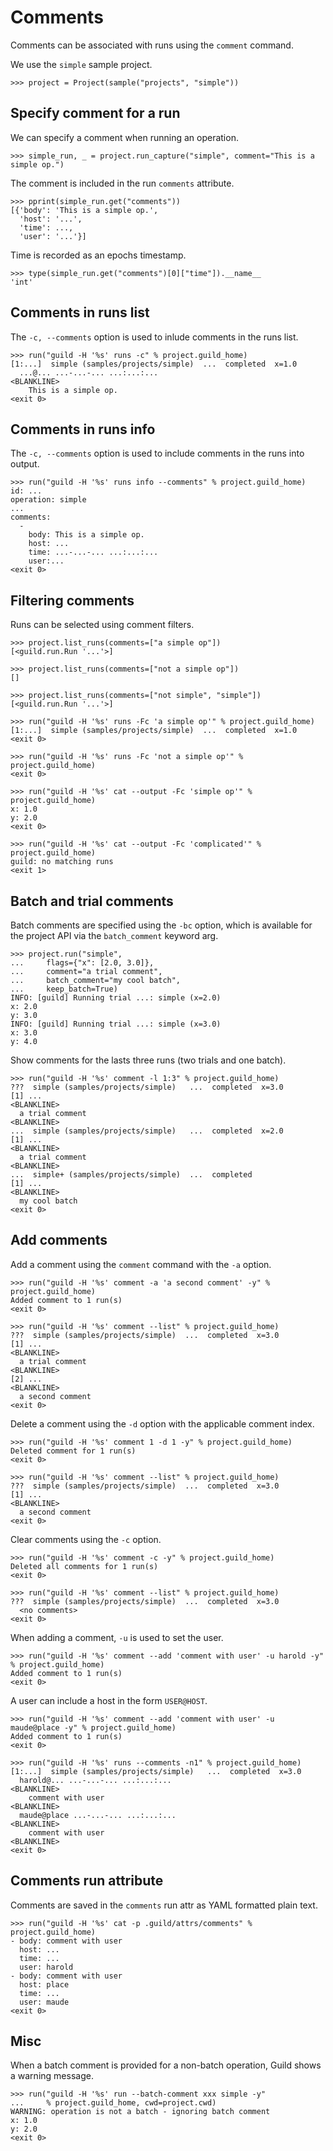 # Comments

Comments can be associated with runs using the `comment` command.

We use the `simple` sample project.

    >>> project = Project(sample("projects", "simple"))

## Specify comment for a run

We can specify a comment when running an operation.

    >>> simple_run, _ = project.run_capture("simple", comment="This is a simple op.")

The comment is included in the run `comments` attribute.

    >>> pprint(simple_run.get("comments"))
    [{'body': 'This is a simple op.',
      'host': '...',
      'time': ...,
      'user': '...'}]

Time is recorded as an epochs timestamp.

    >>> type(simple_run.get("comments")[0]["time"]).__name__
    'int'

## Comments in runs list

The `-c, --comments` option is used to inlude comments in the runs
list.

    >>> run("guild -H '%s' runs -c" % project.guild_home)
    [1:...]  simple (samples/projects/simple)  ...  completed  x=1.0
      ...@... ...-...-... ...:...:...
    <BLANKLINE>
        This is a simple op.
    <exit 0>

## Comments in runs info

The `-c, --comments` option is used to include comments in the runs
into output.

    >>> run("guild -H '%s' runs info --comments" % project.guild_home)
    id: ...
    operation: simple
    ...
    comments:
      -
        body: This is a simple op.
        host: ...
        time: ...-...-... ...:...:...
        user:...
    <exit 0>

## Filtering comments

Runs can be selected using comment filters.

    >>> project.list_runs(comments=["a simple op"])
    [<guild.run.Run '...'>]

    >>> project.list_runs(comments=["not a simple op"])
    []

    >>> project.list_runs(comments=["not simple", "simple"])
    [<guild.run.Run '...'>]

    >>> run("guild -H '%s' runs -Fc 'a simple op'" % project.guild_home)
    [1:...]  simple (samples/projects/simple)  ...  completed  x=1.0
    <exit 0>

    >>> run("guild -H '%s' runs -Fc 'not a simple op'" % project.guild_home)
    <exit 0>

    >>> run("guild -H '%s' cat --output -Fc 'simple op'" % project.guild_home)
    x: 1.0
    y: 2.0
    <exit 0>

    >>> run("guild -H '%s' cat --output -Fc 'complicated'" % project.guild_home)
    guild: no matching runs
    <exit 1>

## Batch and trial comments

Batch comments are specified using the `-bc` option, which is
available for the project API via the `batch_comment` keyword arg.

    >>> project.run("simple",
    ...     flags={"x": [2.0, 3.0]},
    ...     comment="a trial comment",
    ...     batch_comment="my cool batch",
    ...     keep_batch=True)
    INFO: [guild] Running trial ...: simple (x=2.0)
    x: 2.0
    y: 3.0
    INFO: [guild] Running trial ...: simple (x=3.0)
    x: 3.0
    y: 4.0

Show comments for the lasts three runs (two trials and one batch).

    >>> run("guild -H '%s' comment -l 1:3" % project.guild_home)
    ???  simple (samples/projects/simple)   ...  completed  x=3.0
    [1] ...
    <BLANKLINE>
      a trial comment
    <BLANKLINE>
    ...  simple (samples/projects/simple)   ...  completed  x=2.0
    [1] ...
    <BLANKLINE>
      a trial comment
    <BLANKLINE>
    ...  simple+ (samples/projects/simple)  ...  completed
    [1] ...
    <BLANKLINE>
      my cool batch
    <exit 0>

## Add comments

Add a comment using the `comment` command with the `-a` option.


    >>> run("guild -H '%s' comment -a 'a second comment' -y" % project.guild_home)
    Added comment to 1 run(s)
    <exit 0>

    >>> run("guild -H '%s' comment --list" % project.guild_home)
    ???  simple (samples/projects/simple)  ...  completed  x=3.0
    [1] ...
    <BLANKLINE>
      a trial comment
    <BLANKLINE>
    [2] ...
    <BLANKLINE>
      a second comment
    <exit 0>

Delete a comment using the `-d` option with the applicable comment index.

    >>> run("guild -H '%s' comment 1 -d 1 -y" % project.guild_home)
    Deleted comment for 1 run(s)
    <exit 0>

    >>> run("guild -H '%s' comment --list" % project.guild_home)
    ???  simple (samples/projects/simple)  ...  completed  x=3.0
    [1] ...
    <BLANKLINE>
      a second comment
    <exit 0>

Clear comments using the `-c` option.

    >>> run("guild -H '%s' comment -c -y" % project.guild_home)
    Deleted all comments for 1 run(s)
    <exit 0>

    >>> run("guild -H '%s' comment --list" % project.guild_home)
    ???  simple (samples/projects/simple)  ...  completed  x=3.0
      <no comments>
    <exit 0>

When adding a comment, `-u` is used to set the user.

    >>> run("guild -H '%s' comment --add 'comment with user' -u harold -y" % project.guild_home)
    Added comment to 1 run(s)
    <exit 0>

A user can include a host in the form `USER@HOST`.

    >>> run("guild -H '%s' comment --add 'comment with user' -u maude@place -y" % project.guild_home)
    Added comment to 1 run(s)
    <exit 0>

    >>> run("guild -H '%s' runs --comments -n1" % project.guild_home)
    [1:...]  simple (samples/projects/simple)   ...  completed  x=3.0
      harold@... ...-...-... ...:...:...
    <BLANKLINE>
        comment with user
    <BLANKLINE>
      maude@place ...-...-... ...:...:...
    <BLANKLINE>
        comment with user
    <BLANKLINE>
    <exit 0>

## Comments run attribute

Comments are saved in the `comments` run attr as YAML formatted plain text.

    >>> run("guild -H '%s' cat -p .guild/attrs/comments" % project.guild_home)
    - body: comment with user
      host: ...
      time: ...
      user: harold
    - body: comment with user
      host: place
      time: ...
      user: maude
    <exit 0>

## Misc

When a batch comment is provided for a non-batch operation, Guild
shows a warning message.

    >>> run("guild -H '%s' run --batch-comment xxx simple -y"
    ...     % project.guild_home, cwd=project.cwd)
    WARNING: operation is not a batch - ignoring batch comment
    x: 1.0
    y: 2.0
    <exit 0>
